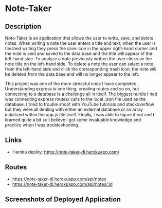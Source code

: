 # Note-Taker

## Description

Note-Taker is an application that allows the user to write, save, and delete notes. When writing a note the user enters a title and text; when the user is finished writing they press the save icon in the upper right-hand corner and the note is sent and saved to the data base and the title will appear of the left-hand side. To analyze a note previously written the user clicks on the note title on the left-hand side. To delete a note the user can select a note from the left-hand side and click the corresponding trash icon; the note will be deleted from the data base and will no longer appear to the left.

This project was one of the more stressful ones I have completed. Understanding express is one thing, creating routes and so on, but connecting to a database is a challenge all in itself. The biggest hurdle I had was connecting express routes/ calls to the local .json file used as the database. I tried to trouble shoot with YouTube tutorials and stackoverflow but they were all dealing with either an external database or an array initialized within the app.js file itself. Finally, I was able to figure it out and I learned quite a bit so I believe I got some invaluable knowledge and practice when I was troubleshooting.

## Links

* Heroku deploy: https://note-taker-dl.herokuapp.com/

## Routes 
 
 * https://note-taker-dl.herokuapp.com/api/notes
 * https://note-taker-dl.herokuapp.com/api/notes/:id
 
 ## Screenshots of Deployed Application
 
 
